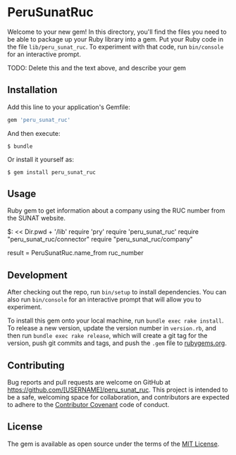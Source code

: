 # PeruSunatRuc

Welcome to your new gem! In this directory, you'll find the files you need to be able to package up your Ruby library into a gem. Put your Ruby code in the file `lib/peru_sunat_ruc`. To experiment with that code, run `bin/console` for an interactive prompt.

TODO: Delete this and the text above, and describe your gem

## Installation

Add this line to your application's Gemfile:

```ruby
gem 'peru_sunat_ruc'
```

And then execute:

    $ bundle

Or install it yourself as:

    $ gem install peru_sunat_ruc

## Usage
Ruby gem to get information about a company using the RUC number from the SUNAT website.

$: << Dir.pwd + '/lib'
require 'pry'
require 'peru_sunat_ruc'
require "peru_sunat_ruc/connector"
require "peru_sunat_ruc/company"


result = PeruSunatRuc.name_from ruc_number

## Development

After checking out the repo, run `bin/setup` to install dependencies. You can also run `bin/console` for an interactive prompt that will allow you to experiment.

To install this gem onto your local machine, run `bundle exec rake install`. To release a new version, update the version number in `version.rb`, and then run `bundle exec rake release`, which will create a git tag for the version, push git commits and tags, and push the `.gem` file to [rubygems.org](https://rubygems.org).

## Contributing

Bug reports and pull requests are welcome on GitHub at https://github.com/[USERNAME]/peru_sunat_ruc. This project is intended to be a safe, welcoming space for collaboration, and contributors are expected to adhere to the [Contributor Covenant](http://contributor-covenant.org) code of conduct.


## License

The gem is available as open source under the terms of the [MIT License](http://opensource.org/licenses/MIT).

